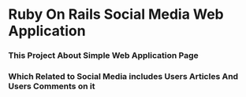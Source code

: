 # Ruby On Rails Social Media Web Application
### This Project About Simple Web Application Page 
### Which Related to Social Media includes Users Articles And Users Comments on it
